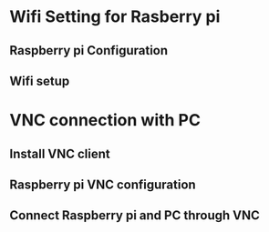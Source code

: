 # Wifi Setting for Rasberry pi 
## Raspberry pi Configuration 
## Wifi setup 
# VNC connection with PC 
## Install VNC client 
## Raspberry pi VNC configuration 
## Connect Raspberry pi and PC through VNC 
